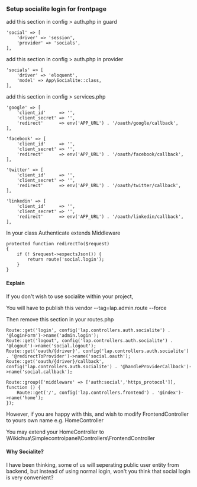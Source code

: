 ### Setup socialite login for frontpage

add this section in config > auth.php in guard

    'social' => [
        'driver' => 'session',
        'provider' => 'socials',
    ],

add this section in config > auth.php in provider

    'socials' => [
        'driver' => 'eloquent',
        'model' => App\Socialite::class,
    ],

add this section in config > services.php

    'google' => [
        'client_id'     => '',
        'client_secret' => '',
        'redirect'      => env('APP_URL') . '/oauth/google/callback',
    ],

    'facebook' => [
        'client_id'     => '',
        'client_secret' => '',
        'redirect'      => env('APP_URL') . '/oauth/facebook/callback',
    ],

    'twitter' => [
        'client_id'     => '',
        'client_secret' => '',
        'redirect'      => env('APP_URL') . '/oauth/twitter/callback',
    ],

    'linkedin' => [
        'client_id'     => '',
        'client_secret' => '',
        'redirect'      => env('APP_URL') . '/oauth/linkedin/callback',
    ],

In your class Authenticate extends Middleware 

    protected function redirectTo($request)
    {
        if (! $request->expectsJson()) {
            return route('social.login');
        }
    }

#### Explain

If you don't wish to use socialite within your project,

You will have to publish this vendor --tag=lap.admin.route --force

Then remove this section in your routes.php

    Route::get('login', config('lap.controllers.auth.socialite') . '@loginForm')->name('admin.login');
    Route::get('logout', config('lap.controllers.auth.socialite') . '@logout')->name('social.logout');
    Route::get('oauth/{driver}', config('lap.controllers.auth.socialite') . '@redirectToProvider')->name('social.oauth');
    Route::get('oauth/{driver}/callback', config('lap.controllers.auth.socialite') . '@handleProviderCallback')->name('social.callback');

    Route::group(['middleware' => ['auth:social','https_protocol']], function () {
        Route::get('/', config('lap.controllers.frontend') . '@index')->name('home');
    });

However, if you are happy with this, and wish to modify FrontendController to yours own name e.g. HomeController

You may extend your HomeController to \Wikichua\Simplecontrolpanel\Controllers\FrontendController

#### Why Socialite?

I have been thinking, some of us will seperating public user entity from backend, but instead of using normal login, won't you think that social login is very convenient?